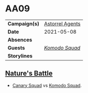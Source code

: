 # AA09

|||
| --- | --- |
| **Campaign(s)** | [Astorrel Agents](../campaigns/astorrel-agents.md) | session.2
| **Date** | 2021-05-08 |
| **Absences** | |
| **Guests** | *[Komodo Squad](../organisations/astorrel/squads/komodo-squad.md)* |
| **Storylines** | |

## [Nature's Battle](../storylines/natures-battle.md)

- [Canary Squad](../organisations/astorrel/squads/canary-squad.md) vs [Komodo Squad](../organisations/astorrel/squads/komodo-squad.md).
